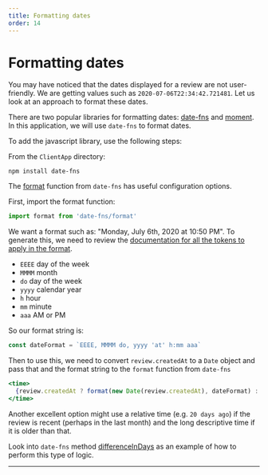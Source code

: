 ```yaml
---
title: Formatting dates
order: 14
---
```


# Formatting dates

You may have noticed that the dates displayed for a review are not
user-friendly. We are getting values such as `2020-07-06T22:34:42.721481`. Let
us look at an approach to format these dates.

There are two popular libraries for formatting dates:
[date-fns](https://date-fns.org/) and [moment](https://momentjs.com/). In this
application, we will use `date-fns` to format dates.

To add the javascript library, use the following steps:

From the `ClientApp` directory:

```shell
npm install date-fns
```

The [format](https://date-fns.org/v2.14.0/docs/format) function from `date-fns`
has useful configuration options.

First, import the format function:

```javascript
import format from 'date-fns/format'
```

We want a format such as: "Monday, July 6th, 2020 at 10:50 PM". To generate
this, we need to review the
[documentation for all the tokens to apply in the format](https://date-fns.org/docs/format).

- `EEEE` day of the week
- `MMMM` month
- `do` day of the week
- `yyyy` calendar year
- `h` hour
- `mm` minute
- `aaa` AM or PM

So our format string is:

```javascript
const dateFormat = `EEEE, MMMM do, yyyy 'at' h:mm aaa`
```

Then to use this, we need to convert `review.createdAt` to a `Date` object and
pass that and the format string to the `format` function from `date-fns`

```jsx
<time>
  {review.createdAt ? format(new Date(review.createdAt), dateFormat) : null}
</time>
```

Another excellent option might use a relative time (e.g. `20 days ago`) if the
review is recent (perhaps in the last month) and the long descriptive time if it
is older than that.

Look into `date-fns` method
[differenceInDays](https://date-fns.org/v2.14.0/docs/differenceInDays) as an
example of how to perform this type of logic.

---

<!-- Formats dates -->
<GithubCommitViewer repo="suncoast-devs/TacoTuesday" commit="7f6be20cc388e06eaaf78281ebdd555c8af3a69e" />
